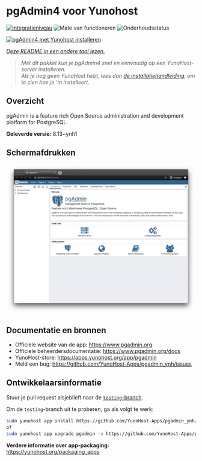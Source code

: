 <!--
NB: Deze README is automatisch gegenereerd door <https://github.com/YunoHost/apps/tree/master/tools/readme_generator>
Hij mag NIET handmatig aangepast worden.
-->

# pgAdmin4 voor Yunohost

[![Integratieniveau](https://dash.yunohost.org/integration/pgadmin.svg)](https://ci-apps.yunohost.org/ci/apps/pgadmin/) ![Mate van functioneren](https://ci-apps.yunohost.org/ci/badges/pgadmin.status.svg) ![Onderhoudsstatus](https://ci-apps.yunohost.org/ci/badges/pgadmin.maintain.svg)

[![pgAdmin4 met Yunohost installeren](https://install-app.yunohost.org/install-with-yunohost.svg)](https://install-app.yunohost.org/?app=pgadmin)

*[Deze README in een andere taal lezen.](./ALL_README.md)*

> *Met dit pakket kun je pgAdmin4 snel en eenvoudig op een YunoHost-server installeren.*  
> *Als je nog geen YunoHost hebt, lees dan [de installatiehandleiding](https://yunohost.org/install), om te zien hoe je 'm installeert.*

## Overzicht

pgAdmin is a feature rich Open Source administration and development platform for PostgreSQL.


**Geleverde versie:** 8.13~ynh1

## Schermafdrukken

![Schermafdrukken van pgAdmin4](./doc/screenshots/pgadmin4-welcome-light.png)

## Documentatie en bronnen

- Officiele website van de app: <https://www.pgadmin.org>
- Officiele beheerdersdocumentatie: <https://www.pgadmin.org/docs>
- YunoHost-store: <https://apps.yunohost.org/app/pgadmin>
- Meld een bug: <https://github.com/YunoHost-Apps/pgadmin_ynh/issues>

## Ontwikkelaarsinformatie

Stuur je pull request alsjeblieft naar de [`testing`-branch](https://github.com/YunoHost-Apps/pgadmin_ynh/tree/testing).

Om de `testing`-branch uit te proberen, ga als volgt te werk:

```bash
sudo yunohost app install https://github.com/YunoHost-Apps/pgadmin_ynh/tree/testing --debug
of
sudo yunohost app upgrade pgadmin -u https://github.com/YunoHost-Apps/pgadmin_ynh/tree/testing --debug
```

**Verdere informatie over app-packaging:** <https://yunohost.org/packaging_apps>
